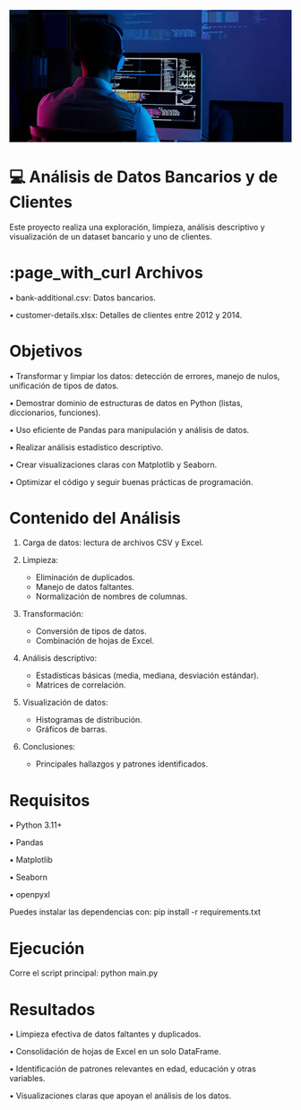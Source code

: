 ![Foto ciencia de los datos.webp](https://github.com/Elimntero/Proyecto-EDA-con-Python/blob/main/Foto%20ciencia%20de%20los%20datos.webp)
# :computer: Análisis de Datos Bancarios y de Clientes
Este proyecto realiza una exploración, limpieza, análisis descriptivo y visualización de un dataset bancario y uno de clientes.

# :page_with_curl Archivos
•	bank-additional.csv: Datos bancarios.

•	customer-details.xlsx: Detalles de clientes entre 2012 y 2014.

# Objetivos
•	Transformar y limpiar los datos: detección de errores, manejo de nulos, unificación de tipos de datos.

•	Demostrar dominio de estructuras de datos en Python (listas, diccionarios, funciones).

•	Uso eficiente de Pandas para manipulación y análisis de datos.

•	Realizar análisis estadístico descriptivo.

•	Crear visualizaciones claras con Matplotlib y Seaborn.

•	Optimizar el código y seguir buenas prácticas de programación.

# Contenido del Análisis
1.	Carga de datos: lectura de archivos CSV y Excel.
2.	Limpieza:
    -	Eliminación de duplicados.
    -	Manejo de datos faltantes.
    -	Normalización de nombres de columnas.

4.	Transformación:
    - Conversión de tipos de datos.
    - Combinación de hojas de Excel.

6.	Análisis descriptivo:
    - Estadísticas básicas (media, mediana, desviación estándar).
    - Matrices de correlación.

8.	Visualización de datos:
    - Histogramas de distribución.
    - Gráficos de barras.

10.	Conclusiones:
    - Principales hallazgos y patrones identificados.

# Requisitos
•	Python 3.11+

•	Pandas

•	Matplotlib

•	Seaborn

•	openpyxl

Puedes instalar las dependencias con:
pip install -r requirements.txt

# Ejecución
Corre el script principal:
python main.py

# Resultados
•	Limpieza efectiva de datos faltantes y duplicados.

•	Consolidación de hojas de Excel en un solo DataFrame.

•	Identificación de patrones relevantes en edad, educación y otras variables.

•	Visualizaciones claras que apoyan el análisis de los datos.


